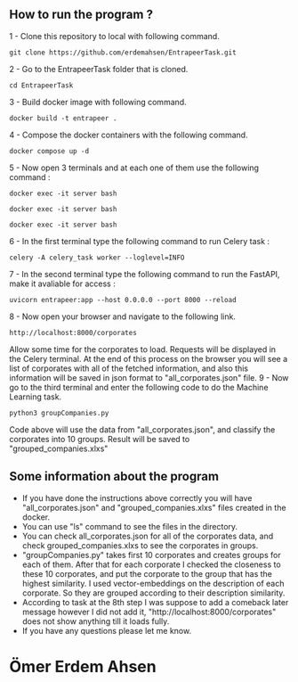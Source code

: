 ## How to run the program ?

1 - Clone this repository to local with following command.
```
git clone https://github.com/erdemahsen/EntrapeerTask.git
```
2 - Go to the EntrapeerTask folder that is cloned.
```
cd EntrapeerTask
```
3 - Build docker image with following command.
```
docker build -t entrapeer .
```
4 - Compose the docker containers with the following command.
```
docker compose up -d
``` 
5 - Now open 3 terminals and at each one of them use the following command :
```
docker exec -it server bash
```
```
docker exec -it server bash
```
```
docker exec -it server bash
```
6 - In the first terminal type the following command to run Celery task :
```
celery -A celery_task worker --loglevel=INFO
```
7 - In the second terminal type the following command to run the FastAPI, make it avaliable for access :
```
uvicorn entrapeer:app --host 0.0.0.0 --port 8000 --reload
```
8 - Now open your browser and navigate to the following link.
```
http://localhost:8000/corporates
```
Allow some time for the corporates to load. Requests will be displayed in the Celery terminal.
At the end of this process on the browser you will see a list of corporates with all of the fetched information, and also this information will be saved in json format to "all_corporates.json" file.
9 - Now go to the third terminal and enter the following code to do the Machine Learning task.
```
python3 groupCompanies.py
```
Code above will use the data from "all_corporates.json", and classify the corporates into 10 groups. Result will be saved to "grouped_companies.xlxs"

## Some information about the program

- If you have done the instructions above correctly you will have "all_corporates.json" and "grouped_companies.xlxs" files created in the docker.
- You can use "ls" command to see the files in the directory. 
- You can check all_corporates.json for all of the corporates data, and check grouped_companies.xlxs to see the corporates in groups.
- "groupCompanies.py" takes first 10 corporates and creates groups for each of them. After that for each corporate I checked the closeness to these 10 corporates, and put the corporate to the group that has the highest similarity. I used vector-embeddings on the description of each corporate. So they are grouped according to their description similarity.
- According to task at the 8th step I was suppose to add a comeback later message however I did not add it, "http://localhost:8000/corporates" does not show anything till it loads fully.
- If you have any questions please let me know.

# Ömer Erdem Ahsen
